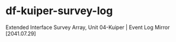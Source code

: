 # df-kuiper-survey-log
Extended Interface Survey Array, Unit 04-Kuiper | Event Log Mirror [2041.07.29]
